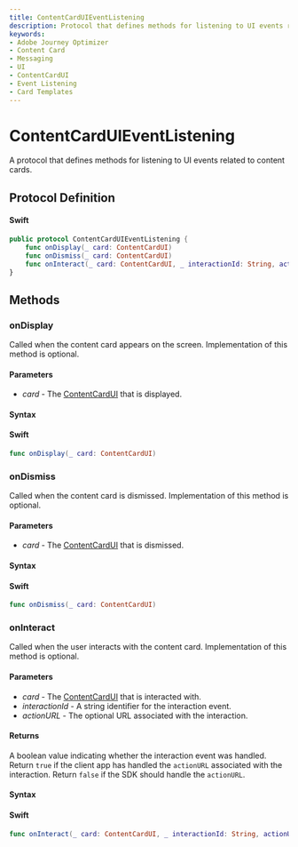 ```yaml
---
title: ContentCardUIEventListening
description: Protocol that defines methods for listening to UI events related to content cards.
keywords:
- Adobe Journey Optimizer
- Content Card
- Messaging
- UI
- ContentCardUI
- Event Listening
- Card Templates
---
```


# ContentCardUIEventListening

A protocol that defines methods for listening to UI events related to content cards.

## Protocol Definition

<CodeBlock slots="heading, code" repeat="1" languages="Swift" />

#### Swift

```swift
public protocol ContentCardUIEventListening {
    func onDisplay(_ card: ContentCardUI)
    func onDismiss(_ card: ContentCardUI)
    func onInteract(_ card: ContentCardUI, _ interactionId: String, actionURL: URL?) -> Bool
}
```

## Methods

### onDisplay

Called when the content card appears on the screen. Implementation of this method is optional.

#### Parameters

- _card_ - The [ContentCardUI](./contentcardui.md) that is displayed.

#### Syntax

<CodeBlock slots="heading, code" repeat="1" languages="Swift" />

#### Swift

```swift
func onDisplay(_ card: ContentCardUI)
```

### onDismiss

Called when the content card is dismissed. Implementation of this method is optional.

#### Parameters

- _card_ - The [ContentCardUI](./contentcardui.md) that is dismissed.

#### Syntax

<CodeBlock slots="heading, code" repeat="1" languages="Swift" />

#### Swift

```swift
func onDismiss(_ card: ContentCardUI)
```

### onInteract

Called when the user interacts with the content card. Implementation of this method is optional.

#### Parameters

- _card_ - The [ContentCardUI](./contentcardui.md) that is interacted with.
- _interactionId_ - A string identifier for the interaction event.
- _actionURL_ - The optional URL associated with the interaction.

#### Returns

A boolean value indicating whether the interaction event was handled. Return `true` if the client app has handled the `actionURL` associated with the interaction. Return `false` if the SDK should handle the `actionURL`.

#### Syntax

<CodeBlock slots="heading, code, content" repeat="1" languages="Swift" />

#### Swift

```swift
func onInteract(_ card: ContentCardUI, _ interactionId: String, actionURL: URL?) -> Bool
```
